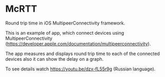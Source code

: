 # McRTT
Round trip time in iOS MultipeerConnectivity framework.

This is an example of app, which connect devices using MultipeerConnectivity (https://developer.apple.com/documentation/multipeerconnectivity).

The app measures and displays round trip time to each of the connected devices also it can show the delay on a graph.

To see details watch https://youtu.be/dzx-fL55r9g (Russian language).
